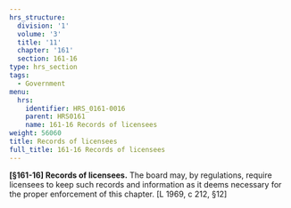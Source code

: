 ```yaml
---
hrs_structure:
  division: '1'
  volume: '3'
  title: '11'
  chapter: '161'
  section: 161-16
type: hrs_section
tags:
  - Government
menu:
  hrs:
    identifier: HRS_0161-0016
    parent: HRS0161
    name: 161-16 Records of licensees
weight: 56060
title: Records of licensees
full_title: 161-16 Records of licensees
---
```

**[§161-16] Records of licensees.** The board may, by regulations, require licensees to keep such records and information as it deems necessary for the proper enforcement of this chapter. [L 1969, c 212, §12]